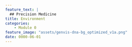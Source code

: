 ```yaml
---
feature_text: |
  ## Precision Medicine
title: Environment
categories:
    - Module 0
feature_image: "assets/genvis-dna-bg_optimized_v1a.png"
date: 0000-06-01
---
```

